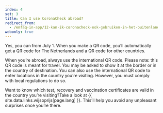 ```yaml
---
index: 4
set: 3
title: Can I use CoronaCheck abroad?
redirect_from: 
  - /enfaq-in-app/12-kan-ik-coronacheck-ook-gebruiken-in-het-buitenland
webonly: true
---
```

Yes, you can from July 1. When you make a QR code, you’ll automatically get a QR code for The Netherlands and a QR code for other countries.
 
When you’re abroad, always use the international QR code. Please note: this QR code is meant for travel. You may be asked to show it at the border or in the country of destination. You can also use the international QR code to enter locations in the country you’re visiting. However, you must comply with local regulations to do so.  
 
Want to know which test, recovery and vaccination certificates are valid in the country you’re visiting?Take a look at {{ site.data.links.wijsoprijs[page.lang] }}. This’ll help you avoid any unpleasant surprises once you’re there.
